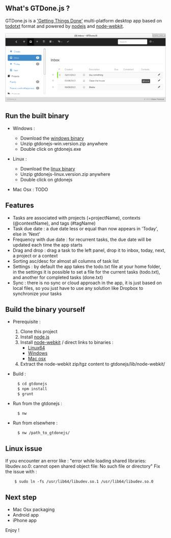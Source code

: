 ## What's GTDone.js ?

GTDone.js is a ['Getting Things Done'](http://en.wikipedia.org/wiki/Getting_Things_Done) multi-platform desktop app based on [todotxt](http://todotxt.com/) format and powered by [nodejs](http://nodejs.org/) and [node-webkit](https://github.com/rogerwang/node-webkit).

![GTDoneJS screenshot](/etc/screenshot.png "GTDoneJS")

## Run the built binary

- Windows :
    - Download the [windows binary](http://gtdonejs.s3.amazonaws.com/gtdonejs-win.0.0.3.zip)
    - Unzip gtdonejs-win.version.zip anywhere
    - Double click on gtdonejs.exe

- Linux :
    - Download the [linux binary](http://gtdonejs.s3.amazonaws.com/gtdonejs-linux.0.0.3.zip)
    - Unzip gtdonejs-linux.version.zip anywhere
    - Double click on gtdonejs

- Mac Osx : TODO

## Features

- Tasks are associated with projects (+projectName), contexts (@contextName), and tags (#tagName)
- Task due date : a due date less or equal than now appears in 'Today', else in 'Next'
- Frequency with due date : for recurrent tasks, the due date will be updated each time the app starts
- Drag and drop : drag a task to the left panel, drop it to inbox, today, next, a project or a context
- Sorting asc/desc for almost all columns of task list
- Settings : by default the app takes the todo.txt file at your home folder, in the settings it is possible to set a file for the current tasks (todo.txt), and another for completed tasks (done.txt)
- Sync : there is no sync or cloud approach in the app, it is just based on local files, so you just have to use any solution like Dropbox to synchronize your tasks

## Build the binary yourself

- Prerequisite :
    1. Clone this project
    2. Install [node.js](http://nodejs.org/)
    3. Install [node-webkit](http://github.com/rogerwang/node-webkit) / direct links to binaries :
        - [Linux64](https://s3.amazonaws.com/node-webkit/v0.6.3/node-webkit-v0.6.3-linux-x64.tar.gz)
        - [Windows](https://s3.amazonaws.com/node-webkit/v0.6.3/node-webkit-v0.6.3-win-ia32.zip)
        - [Mac osx](https://s3.amazonaws.com/node-webkit/v0.6.3/node-webkit-v0.6.3-osx-ia32.zip)
    4. Extract the node-webkit zip/tgz content to gtdonejs/lib/node-webkit/
- Build :

        $ cd gtdonejs
        $ npm install
        $ grunt

- Run from the gtdonejs :

        $ nw

- Run from elsewhere :

        $ nw /path_to_gtdonejs/

## Linux issue

If you encounter an error like : "error while loading shared libraries: libudev.so.0: cannot open shared object file: No such file or directory"
Fix the issue with :

        $ sudo ln -fs /usr/lib64/libudev.so.1 /usr/lib64/libudev.so.0

## Next step

- Mac Osx packaging
- Android app
- iPhone app

Enjoy !
